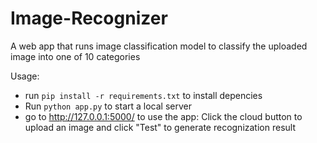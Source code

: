 # Image-Recognizer
A web app that runs image classification model to classify the uploaded image into one of 10 categories

Usage:
* run ```pip install -r requirements.txt``` to install depencies
* Run ```python app.py``` to start a local server
* go to http://127.0.0.1:5000/ to use the app: Click the cloud button to upload an image and click "Test" to generate recognization result